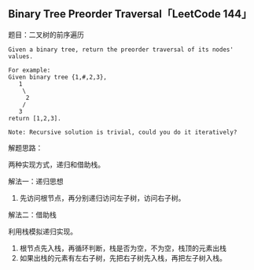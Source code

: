 ## Binary Tree Preorder Traversal「LeetCode 144」

题目：二叉树的前序遍历

```
Given a binary tree, return the preorder traversal of its nodes' values.

For example:
Given binary tree {1,#,2,3},
   1
    \
     2
    /
   3
return [1,2,3].

Note: Recursive solution is trivial, could you do it iteratively?
```

解题思路：

两种实现方式，递归和借助栈。

解法一：递归思想

1. 先访问根节点，再分别递归访问左子树，访问右子树。

解法二：借助栈

利用栈模拟递归实现。

1. 根节点先入栈，再循环判断，栈是否为空，不为空，栈顶的元素出栈
2. 如果出栈的元素有左右子树，先把右子树先入栈，再把左子树入栈。
